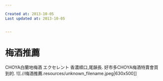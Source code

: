 ```yaml
---

Created at: 2013-10-05
Last updated at: 2013-10-05


---
```


# 梅酒推薦


CHOYA白蘭地梅酒 エクセレント
香濃順口,尾韻長.
好市多CHOYA梅酒特賣會買到的.
![[.//梅酒推薦.resources/unknown_filename.jpeg\|630x500]]

